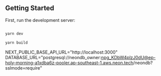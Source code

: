 ## Getting Started

First, run the development server:

```bash

yarn dev

yarn build

```

NEXT_PUBLIC_BASE_API_URL="http://localhost:3000"
DATABASE_URL="postgresql://neondb_owner:npg_KDbW4plzJ0dU@ep-holy-morning-a1xdba6z-pooler.ap-southeast-1.aws.neon.tech/neondb?sslmode=require"
